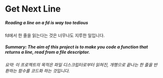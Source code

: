 # **Get Next Line**

##### Reading a line on a fd is way too tedious

fd에서 한 줄을 읽는다는 것은 너무나도 지루한 일입니다.

##### _Summary: The aim of this project is to make you code a function that returns a line, read from a file descriptor._

_요약: 이 프로젝트의 목적은 파일 디스크립터로부터 읽혀진, 개행으로 끝나는 한 줄을 반환하는 함수를 코드화 하는 것입니다._

